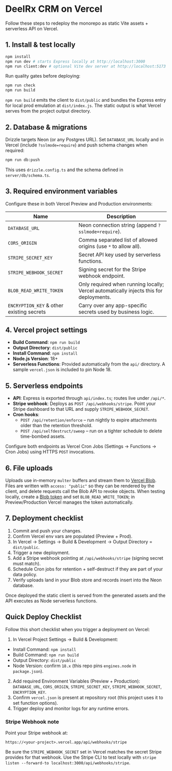 # DeelRx CRM on Vercel

Follow these steps to redeploy the monorepo as static Vite assets + serverless API on Vercel.

## 1. Install & test locally

```bash
npm install
npm run dev # starts Express locally at http://localhost:3000
npm run client:dev # optional Vite dev server at http://localhost:5173
```

Run quality gates before deploying:

```bash
npm run check
npm run build
```

`npm run build` emits the client to `dist/public` and bundles the Express entry for local prod emulation at `dist/index.js`. The static output is what Vercel serves from the project output directory.

## 2. Database & migrations

Drizzle targets Neon (or any Postgres URL). Set `DATABASE_URL` locally and in Vercel (include `?sslmode=require`) and push schema changes when required:

```bash
npm run db:push
```

This uses `drizzle.config.ts` and the schema defined in `server/db/schema.ts`.

## 3. Required environment variables

Configure these in both Vercel Preview and Production environments:

| Name | Description |
| ---- | ----------- |
| `DATABASE_URL` | Neon connection string (append `?sslmode=require`). |
| `CORS_ORIGIN` | Comma separated list of allowed origins (use `*` to allow all). |
| `STRIPE_SECRET_KEY` | Secret API key used by serverless functions. |
| `STRIPE_WEBHOOK_SECRET` | Signing secret for the Stripe webhook endpoint. |
| `BLOB_READ_WRITE_TOKEN` | Only required when running locally; Vercel automatically injects this for deployments. |
| `ENCRYPTION_KEY` & other existing secrets | Carry over any app-specific secrets used by business logic. |

## 4. Vercel project settings

* **Build Command**: `npm run build`
* **Output Directory**: `dist/public`
* **Install Command**: `npm install`
* **Node.js Version**: 18+
* **Serverless Functions**: Provided automatically from the `api/` directory. A sample `vercel.json` is included to pin Node 18.

## 5. Serverless endpoints

* **API**: Express is exported through `api/index.ts`; routes live under `/api/*`.
* **Stripe webhook**: Deploys as `POST /api/webhooks/stripe`. Point your Stripe dashboard to that URL and supply `STRIPE_WEBHOOK_SECRET`.
* **Cron hooks**:
  * `POST /api/retention/enforce` – run nightly to expire attachments older than the retention threshold.
  * `POST /api/selfdestruct/sweep` – run on a tighter schedule to delete time-bombed assets.

Configure both endpoints as Vercel Cron Jobs (Settings → Functions → Cron Jobs) using HTTPS `POST` invocations.

## 6. File uploads

Uploads use in-memory `multer` buffers and stream them to [Vercel Blob](https://vercel.com/docs/storage/vercel-blob). Files are written with `access: "public"` so they can be rendered by the client, and delete requests call the Blob API to revoke objects. When testing locally, create a [Blob token](https://vercel.com/docs/storage/vercel-blob/working-locally) and set `BLOB_READ_WRITE_TOKEN`; in Preview/Production Vercel manages the token automatically.

## 7. Deployment checklist

1. Commit and push your changes.
2. Confirm Vercel env vars are populated (Preview + Prod).
3. In Vercel → Settings → Build & Development → Output Directory = `dist/public`.
4. Trigger a new deployment.
5. Add a Stripe webhook pointing at `/api/webhooks/stripe` (signing secret must match).
6. Schedule Cron jobs for retention + self-destruct if they are part of your data policy.
7. Verify uploads land in your Blob store and records insert into the Neon database.

Once deployed the static client is served from the generated assets and the API executes as Node serverless functions.

## Quick Deploy Checklist

Follow this short checklist when you trigger a deployment on Vercel:

1. In Vercel Project Settings -> Build & Development:
  - Install Command: `npm install`
  - Build Command: `npm run build`
  - Output Directory: `dist/public`
  - Node Version: confirm `18.x` (this repo pins `engines.node` in `package.json`).
2. Add required Environment Variables (Preview + Production): `DATABASE_URL`, `CORS_ORIGIN`, `STRIPE_SECRET_KEY`, `STRIPE_WEBHOOK_SECRET`, `ENCRYPTION_KEY`.
3. Confirm `vercel.json` is present at repository root (this project uses it to set function options).
4. Trigger deploy and monitor logs for any runtime errors.

### Stripe Webhook note

Point your Stripe webhook at:

```
https://<your-project>.vercel.app/api/webhooks/stripe
```

Be sure the `STRIPE_WEBHOOK_SECRET` set in Vercel matches the secret Stripe provides for that webhook. Use the Stripe CLI to test locally with `stripe listen --forward-to localhost:3000/api/webhooks/stripe`.
